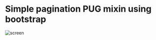 # Simple pagination PUG mixin using bootstrap
![screen](https://user-images.githubusercontent.com/35846376/68564849-eeac9e00-047b-11ea-930b-b22b97e1c576.png)
